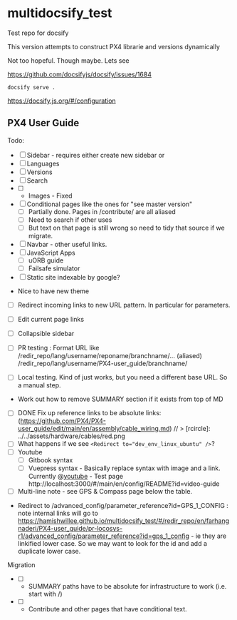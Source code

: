 # multidocsify_test

Test repo for docsify

This version attempts to construct PX4 librarie and versions dynamically

Not too hopeful. Though maybe. Lets see 

https://github.com/docsifyjs/docsify/issues/1684


```
docsify serve .
```

https://docsify.js.org/#/configuration

## PX4 User Guide

Todo:

- [ ] Sidebar - requires either create new sidebar or 
- [ ] Languages
- [ ] Versions
- [ ] Search
- [ ] - Images - Fixed
- [ ] Conditional pages like the ones for "see master version" 
  - [ ] Partially done. Pages in /contribute/ are all aliased
  - [ ] Need to search if other uses
  - [ ] But text on that page is still wrong so need to tidy that source if we migrate.
- [ ] Navbar - other useful links.
- [ ] JavaScript Apps
  - [ ] uORB guide
  - [ ]  Failsafe simulator
- [ ] Static site indexable by google?

- Nice to have new theme
- [ ] Redirect incoming links to new URL pattern. In particular for parameters.
- [ ] Edit current page links
- [ ] Collapsible sidebar
- [ ] PR testing : Format URL like /redir_repo/lang/username/reponame/branchname/...   (aliased)
  /redir_repo/lang/username/PX4-user_guide/branchname/ 

- [ ] Local testing. Kind of just works, but you need a different base URL. So a manual step.
  
- Work out how to remove SUMMARY section if it exists from top of MD
- [ ] DONE Fix up reference links to be absolute links: (https://github.com/PX4/PX4-user_guide/edit/main/en/assembly/cable_wiring.md) //   > [rcircle]: ../../assets/hardware/cables/red.png
- [ ] What happens if we see `<Redirect to="dev_env_linux_ubuntu" />`? 
- [ ] Youtube 
  - [ ] Gitbook syntax
  - [ ] Vuepress syntax - Basically replace syntax with image and a link. Currently @[youtube](https://youtu.be/91VGmdSlbo4) - Test page http://localhost:3000/#/main/en/config/README?id=video-guide
- [ ] Multi-line note - see GPS & Compass page below the table. 

- Redirect to /advanced_config/parameter_reference?id=GPS_1_CONFIG : note internal links will go to  https://hamishwillee.github.io/multidocsify_test/#/redir_repo/en/farhangnaderi/PX4-user_guide/pr-locosys-r1/advanced_config/parameter_reference?id=gps_1_config - ie they are linkified lower case. So we may want to look for the id and add a duplicate lower case.


Migration
- [ ] - SUMMARY paths have to be absolute for infrastructure to work (i.e. start with /)
- [ ] - Contribute and other pages that have conditional text.
